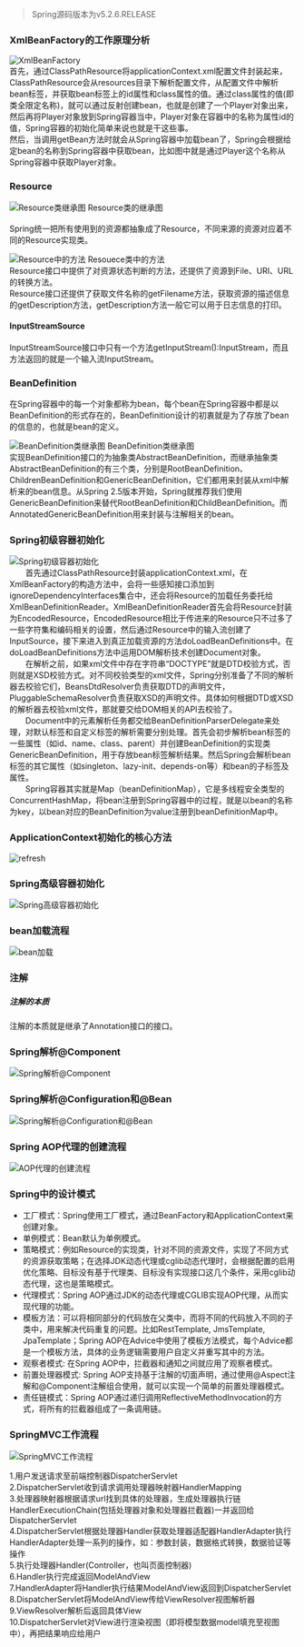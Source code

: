 > Spring源码版本为v5.2.6.RELEASE
### XmlBeanFactory的工作原理分析
![XmlBeanFactory](../images/spring/2023-09-18_XmlBeanFactory的工作原理分析.png ':size=60%')  
首先，通过ClassPathResource将applicationContext.xml配置文件封装起来，ClassPathResource会从resources目录下解析配置文件，从配置文件中解析bean标签，并获取bean标签上的id属性和class属性的值。通过class属性的值(即类全限定名称)，就可以通过反射创建bean，也就是创建了一个Player对象出来，然后再将Player对象放到Spring容器当中，Player对象在容器中的名称为属性id的值，Spring容器的初始化简单来说也就是干这些事。  
然后，当调用getBean方法时就会从Spring容器中加载bean了，Spring会根据给定bean的名称到Spring容器中获取bean，比如图中就是通过Player这个名称从Spring容器中获取Player对象。

### Resource
![Resource类继承图](../images/spring/2023-09-18_Resource继承关系.png ':size=70%')
Resource类的继承图  
<br/>
Spring统一把所有使用到的资源都抽象成了Resource，不同来源的资源对应着不同的Resource实现类。  

![Resource中的方法](../images/spring/2023-09-18_Resource类中的方法.png ':size=50%')
Resouece类中的方法  
Resource接口中提供了对资源状态判断的方法，还提供了资源到File、URI、URL的转换方法。  
Resource接口还提供了获取文件名称的getFilename方法，获取资源的描述信息的getDescription方法，getDescription方法一般它可以用于日志信息的打印。  

#### InputStreamSource
InputStreamSource接口中只有一个方法getInputStream():InputStream，而且方法返回的就是一个输入流InputStream。

### BeanDefinition
在Spring容器中的每一个对象都称为bean，每个bean在Spring容器中都是以BeanDefinition的形式存在的，BeanDefinition设计的初衷就是为了存放了bean的信息的，也就是bean的定义。  
  
![BeanDefinition类继承图](../images/spring/2023-09-19_BeanDefinition类继承图.png ':size=50%')
BeanDefinition类继承图  
实现BeanDefinition接口的为抽象类AbstractBeanDefinition，而继承抽象类AbstractBeanDefinition的有三个类，分别是RootBeanDefinition、ChildrenBeanDefinition和GenericBeanDefinition，它们都用来封装从xml中解析来的bean信息。从Spring 2.5版本开始，Spring就推荐我们使用GenericBeanDefinition来替代RootBeanDefinition和ChildBeanDefinition。而AnnotatedGenericBeanDefinition用来封装与注解相关的bean。

### Spring初级容器初始化
![Spring初级容器初始化](../images/spring/2023-09-19_spring初级容器初始化.png)  
&emsp;&emsp;首先通过ClassPathResource封装applicationContext.xml，在XmlBeanFactory的构造方法中，会将一些感知接口添加到ignoreDependencyInterfaces集合中，还会将Resource的加载任务委托给XmlBeanDefinitionReader。XmlBeanDefinitionReader首先会将Resource封装为EncodedResource，EncodedResource相比于传进来的Resource只不过多了一些字符集和编码相关的设置，然后通过Resource中的输入流创建了InputSource，接下来进入到真正加载资源的方法doLoadBeanDefinitions中。在doLoadBeanDefinitions方法中运用DOM解析技术创建Document对象。  
&emsp;&emsp;在解析之前，如果xml文件中存在字符串“DOCTYPE”就是DTD校验方式，否则就是XSD校验方式。对不同校验类型的xml文件，Spring分别准备了不同的解析器去校验它们，BeansDtdResolver负责获取DTD的声明文件，PluggableSchemaResolver负责获取XSD的声明文件。具体如何根据DTD或XSD的解析器去校验xml文件，那就要交给DOM相关的API去校验了。  
&emsp;&emsp;Document中的元素解析任务都交给BeanDefinitionParserDelegate来处理，对默认标签和自定义标签的解析需要分别处理。首先会初步解析bean标签的一些属性（如id、name、class、parent）并创建BeanDefinition的实现类GenericBeanDefinition，用于存放bean标签解析结果。然后Spring会解析bean标签的其它属性（如singleton、lazy-init、depends-on等）和bean的子标签及属性。  
&emsp;&emsp;Spring容器其实就是Map（beanDefinitionMap），它是多线程安全类型的ConcurrentHashMap，将bean注册到Spring容器中的过程，就是以bean的名称为key，以bean对应的BeanDefinition为value注册到beanDefinitionMap中。  


### ApplicationContext初始化的核心方法
![refresh](../images/spring/2023-09-21_refresh().png ':size=70%')

### Spring高级容器初始化
![Spring高级容器初始化](../images/spring/2023-09-21_spring高级容器初始化.png)

### bean加载流程
![bean加载](../images/spring/2023-09-22_bean加载.png)

### 注解

##### 注解的本质
注解的本质就是继承了Annotation接口的接口。  

### Spring解析@Component
![Spring解析@Component](../images/spring/2023-09-24_Spring解析@Component.png)

### Spring解析@Configuration和@Bean
![Spring解析@Configuration和@Bean](../images/spring/2023-09-24_Spring解析@Configuration和@Bean.png)

### Spring AOP代理的创建流程
![AOP代理的创建流程](../images/spring/2023-11-22_AOP代理的创建流程.png)

### Spring中的设计模式
- 工厂模式：Spring使用工厂模式，通过BeanFactory和ApplicationContext来创建对象。
- 单例模式：Bean默认为单例模式。
- 策略模式：例如Resource的实现类，针对不同的资源文件，实现了不同方式的资源获取策略；在选择JDK动态代理或cglib动态代理时，会根据配置的启用优化策略、目标没有基于代理类、目标没有实现接口这几个条件，采用cglib动态代理，这也是策略模式。
- 代理模式：Spring AOP通过JDK的动态代理或CGLIB实现AOP代理，从而实现代理的功能。
- 模板方法：可以将相同部分的代码放在父类中，而将不同的代码放入不同的子类中，用来解决代码重复的问题。比如RestTemplate, JmsTemplate, JpaTemplate；Spring AOP在Advice中使用了模板方法模式，每个Advice都是一个模板方法，具体的业务逻辑需要用户自定义并重写其中的方法。
- 观察者模式: 在Spring AOP中，拦截器和通知之间就应用了观察者模式。
- 前置处理器模式: Spring AOP支持基于注解的切面声明，通过使用@Aspect注解和@Component注解组合使用，就可以实现一个简单的前置处理器模式。
- 责任链模式：Spring AOP通过递归调用ReflectiveMethodInvocation的方式，将所有的拦截器组成了一条调用链。

### SpringMVC工作流程
![SpringMVC工作流程](../images/spring/2023-10-09_SpringMVC工作流程.png ':size=60%')  

1.用户发送请求至前端控制器DispatcherServlet  
2.DispatcherServlet收到请求调用处理器映射器HandlerMapping  
3.处理器映射器根据请求url找到具体的处理器，生成处理器执行链HandlerExecutionChain(包括处理器对象和处理器拦截器)一并返回给DispatcherServlet  
4.DispatcherServlet根据处理器Handler获取处理器适配器HandlerAdapter执行HandlerAdapter处理一系列的操作，如：参数封装，数据格式转换，数据验证等操作  
5.执行处理器Handler(Controller，也叫页面控制器)  
6.Handler执行完成返回ModelAndView  
7.HandlerAdapter将Handler执行结果ModelAndView返回到DispatcherServlet  
8.DispatcherServlet将ModelAndView传给ViewResolver视图解析器  
9.ViewResolver解析后返回具体View  
10.DispatcherServlet对View进行渲染视图（即将模型数据model填充至视图中），再把结果响应给用户  